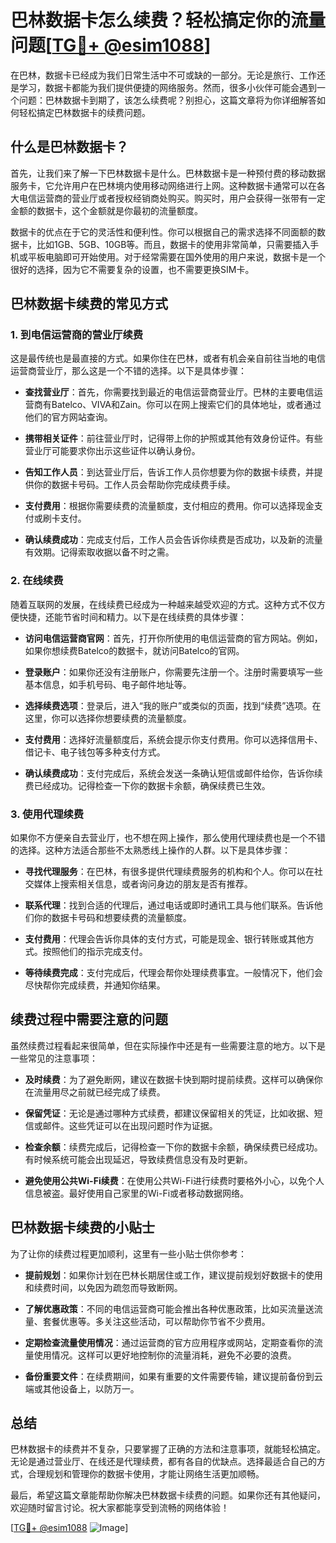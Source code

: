 # 巴林数据卡怎么续费？轻松搞定你的流量问题[[TG💪+ @esim1088](https://t.me/s/esim1088)]

在巴林，数据卡已经成为我们日常生活中不可或缺的一部分。无论是旅行、工作还是学习，数据卡都能为我们提供便捷的网络服务。然而，很多小伙伴可能会遇到一个问题：巴林数据卡到期了，该怎么续费呢？别担心，这篇文章将为你详细解答如何轻松搞定巴林数据卡的续费问题。

## 什么是巴林数据卡？

首先，让我们来了解一下巴林数据卡是什么。巴林数据卡是一种预付费的移动数据服务卡，它允许用户在巴林境内使用移动网络进行上网。这种数据卡通常可以在各大电信运营商的营业厅或者授权经销商处购买。购买时，用户会获得一张带有一定金额的数据卡，这个金额就是你最初的流量额度。

数据卡的优点在于它的灵活性和便利性。你可以根据自己的需求选择不同面额的数据卡，比如1GB、5GB、10GB等。而且，数据卡的使用非常简单，只需要插入手机或平板电脑即可开始使用。对于经常需要在国外使用的用户来说，数据卡是一个很好的选择，因为它不需要复杂的设置，也不需要更换SIM卡。

## 巴林数据卡续费的常见方式

### 1. 到电信运营商的营业厅续费

这是最传统也是最直接的方式。如果你住在巴林，或者有机会亲自前往当地的电信运营商营业厅，那么这是一个不错的选择。以下是具体步骤：

- **查找营业厅**：首先，你需要找到最近的电信运营商营业厅。巴林的主要电信运营商有Batelco、VIVA和Zain。你可以在网上搜索它们的具体地址，或者通过他们的官方网站查询。
  
- **携带相关证件**：前往营业厅时，记得带上你的护照或其他有效身份证件。有些营业厅可能要求你出示这些证件以确认身份。

- **告知工作人员**：到达营业厅后，告诉工作人员你想要为你的数据卡续费，并提供你的数据卡号码。工作人员会帮助你完成续费手续。

- **支付费用**：根据你需要续费的流量额度，支付相应的费用。你可以选择现金支付或刷卡支付。

- **确认续费成功**：完成支付后，工作人员会告诉你续费是否成功，以及新的流量有效期。记得索取收据以备不时之需。

### 2. 在线续费

随着互联网的发展，在线续费已经成为一种越来越受欢迎的方式。这种方式不仅方便快捷，还能节省时间和精力。以下是在线续费的具体步骤：

- **访问电信运营商官网**：首先，打开你所使用的电信运营商的官方网站。例如，如果你想续费Batelco的数据卡，就访问Batelco的官网。

- **登录账户**：如果你还没有注册账户，你需要先注册一个。注册时需要填写一些基本信息，如手机号码、电子邮件地址等。

- **选择续费选项**：登录后，进入“我的账户”或类似的页面，找到“续费”选项。在这里，你可以选择你想要续费的流量额度。

- **支付费用**：选择好流量额度后，系统会提示你支付费用。你可以选择信用卡、借记卡、电子钱包等多种支付方式。

- **确认续费成功**：支付完成后，系统会发送一条确认短信或邮件给你，告诉你续费已经成功。记得检查一下你的数据卡余额，确保续费已生效。

### 3. 使用代理续费

如果你不方便亲自去营业厅，也不想在网上操作，那么使用代理续费也是一个不错的选择。这种方法适合那些不太熟悉线上操作的人群。以下是具体步骤：

- **寻找代理服务**：在巴林，有很多提供代理续费服务的机构和个人。你可以在社交媒体上搜索相关信息，或者询问身边的朋友是否有推荐。

- **联系代理**：找到合适的代理后，通过电话或即时通讯工具与他们联系。告诉他们你的数据卡号码和想要续费的流量额度。

- **支付费用**：代理会告诉你具体的支付方式，可能是现金、银行转账或其他方式。按照他们的指示完成支付。

- **等待续费完成**：支付完成后，代理会帮你处理续费事宜。一般情况下，他们会尽快帮你完成续费，并通知你结果。

## 续费过程中需要注意的问题

虽然续费过程看起来很简单，但在实际操作中还是有一些需要注意的地方。以下是一些常见的注意事项：

- **及时续费**：为了避免断网，建议在数据卡快到期时提前续费。这样可以确保你在流量用尽之前就已经完成了续费。

- **保留凭证**：无论是通过哪种方式续费，都建议保留相关的凭证，比如收据、短信或邮件。这些凭证可以在出现问题时作为证据。

- **检查余额**：续费完成后，记得检查一下你的数据卡余额，确保续费已经成功。有时候系统可能会出现延迟，导致续费信息没有及时更新。

- **避免使用公共Wi-Fi续费**：在使用公共Wi-Fi进行续费时要格外小心，以免个人信息被盗。最好使用自己家里的Wi-Fi或者移动数据网络。

## 巴林数据卡续费的小贴士

为了让你的续费过程更加顺利，这里有一些小贴士供你参考：

- **提前规划**：如果你计划在巴林长期居住或工作，建议提前规划好数据卡的使用和续费时间，以免因为疏忽而导致断网。

- **了解优惠政策**：不同的电信运营商可能会推出各种优惠政策，比如买流量送流量、套餐优惠等。多关注这些活动，可以帮助你节省不少费用。

- **定期检查流量使用情况**：通过运营商的官方应用程序或网站，定期查看你的流量使用情况。这样可以更好地控制你的流量消耗，避免不必要的浪费。

- **备份重要文件**：在续费期间，如果有重要的文件需要传输，建议提前备份到云端或其他设备上，以防万一。

## 总结

巴林数据卡的续费并不复杂，只要掌握了正确的方法和注意事项，就能轻松搞定。无论是通过营业厅、在线还是代理续费，都有各自的优缺点。选择最适合自己的方式，合理规划和管理你的数据卡使用，才能让网络生活更加顺畅。

最后，希望这篇文章能帮助你解决巴林数据卡续费的问题。如果你还有其他疑问，欢迎随时留言讨论。祝大家都能享受到流畅的网络体验！

[[TG💪+ @esim1088](https://t.me/s/esim1088) ![Image](https://i.postimg.cc/4NQfJmqS/Snipaste-2025-05-13-00-14-12.png)]